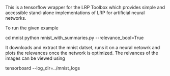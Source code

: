 This is a tensorflow wrapper for the LRP Toolbox which provides simple and accessible stand-alone implementations of LRP for artificial neural networks.

To run the given example 

   cd mnist
   python mnist_with_summaries.py --relevance_bool=True
   

It downloads and extract the mnist datset, runs it on a neural netowrk and plots the relevances once the network is optimized. The relvances of the images can be viewed using

   tensorboard --log_dir=../mnist_logs
   
